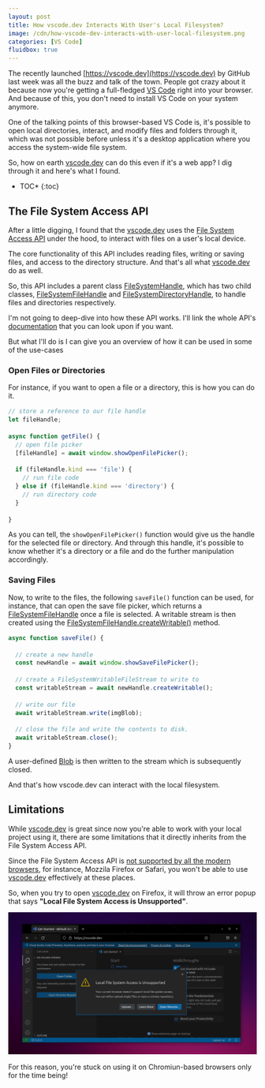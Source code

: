 ```yaml
---
layout: post
title: How vscode.dev Interacts With User's Local Filesystem?
image: /cdn/how-vscode-dev-interacts-with-user-local-filesystem.png
categories: [VS Code]
fluidbox: true
---
```


The recently launched [https://vscode.dev](https://vscode.dev) by GitHub last week was all the buzz and talk of the town. People got crazy about it because now you're getting a full-fledged [VS Code](https://code.visualstudio.com/) right into your browser. And because of this, you don't need to install VS Code on your system anymore.

One of the talking points of this browser-based VS Code is, it's possible to open local directories, interact, and modify files and folders through it, which was not possible before unless it's a desktop application where you access the system-wide file system.

So, how on earth [vscode.dev](https://vscode.dev) can do this even if it's a web app? I dig through it and here's what I found.

* TOC*
{:toc}

## The File System Access API

After a little digging, I found that the [vscode.dev](https://vscode.dev) uses the [File System Access API](https://caniuse.com/native-filesystem-api) under the hood, to interact with files on a user's local device.

The core functionality of this API includes reading files, writing or saving files, and access to the directory structure. And that's all what [vscode.dev](https://vscode.dev) do as well.

So, this API includes a parent class [FileSystemHandle](https://developer.mozilla.org/en-US/docs/Web/API/FileSystemHandle), which has two child classes, [FileSystemFileHandle](https://developer.mozilla.org/en-US/docs/Web/API/FileSystemFileHandle) and [FileSystemDirectoryHandle](https://developer.mozilla.org/en-US/docs/Web/API/FileSystemDirectoryHandle), to handle files and directories respectively.

I'm not going to deep-dive into how these API works. I'll link the whole API's [documentation](https://developer.mozilla.org/en-US/docs/Web/API/File_System_Access_API) that you can look upon if you want. 

But what I'll do is I can give you an overview of how it can be used in some of the use-cases

### Open Files or Directories

For instance, if you want to open a file or a directory, this is how you can do it.

```js
// store a reference to our file handle
let fileHandle;

async function getFile() {
  // open file picker
  [fileHandle] = await window.showOpenFilePicker();

  if (fileHandle.kind === 'file') {
    // run file code
  } else if (fileHandle.kind === 'directory') {
    // run directory code
  }

}
```

As you can tell, the `showOpenFilePicker()` function would give us the handle for the selected file or directory. And through this handle, it's possible to know whether it's a directory or a file and do the further manipulation accordingly.

### Saving Files

Now, to write to the files, the following `saveFile()` function can be used, for instance, that can open the save file picker, which returns a [FileSystemFileHandle](https://developer.mozilla.org/en-US/docs/Web/API/FileSystemFileHandle) once a file is selected. A writable stream is then created using the [FileSystemFileHandle.createWritable()](https://developer.mozilla.org/en-US/docs/Web/API/FileSystemFileHandle/createWritable) method. 

```js
async function saveFile() {

  // create a new handle
  const newHandle = await window.showSaveFilePicker();

  // create a FileSystemWritableFileStream to write to
  const writableStream = await newHandle.createWritable();

  // write our file
  await writableStream.write(imgBlob);

  // close the file and write the contents to disk.
  await writableStream.close();
}
```

A user-defined [Blob](https://developer.mozilla.org/en-US/docs/Web/API/Blob) is then written to the stream which is subsequently closed.

And that's how vscode.dev can interact with the local filesystem.

## Limitations

While [vscode.dev](https://vscode.dev) is great since now you're able to work with your local project using it, there are some limitations that it directly inherits from the File System Access API.

Since the File System Access API is [not supported by all the modern browsers](https://caniuse.com/native-filesystem-api), for instance, Mozzila Firefox or Safari, you won't be able to use [vscode.dev](https://vscode.dev) effectively at these places.

So, when you try to open [vscode.dev](https://vscode.dev) on Firefox, it will throw an error popup that says **"Local File System Access is Unsupported"**.

[![](/images/vscode-dev-firefox.png)](/images/vscode-dev-firefox.png)

For this reason, you're stuck on using it on Chromiun-based browsers only for the time being!